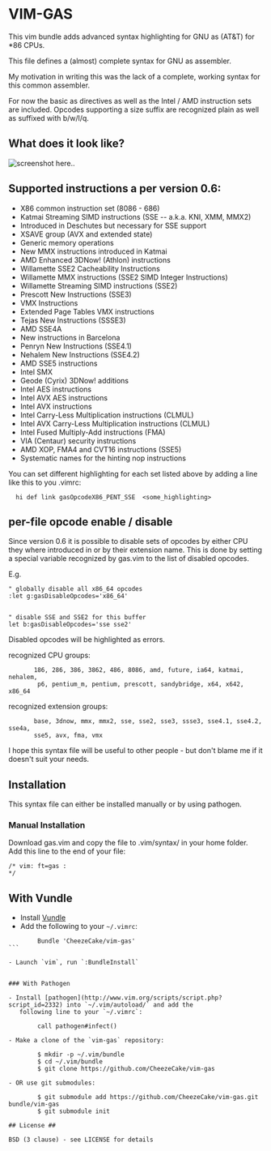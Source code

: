# VIM-GAS

This vim bundle adds advanced syntax highlighting for GNU as (AT&T) for *86 CPUs.

This file defines a (almost) complete syntax for GNU as assembler. 

My motivation in writing this was the lack of a complete, working syntax for this 
common assembler. 

For now the basic as directives as well as the Intel / AMD instruction sets are included. 
Opcodes supporting a size suffix are recognized plain as well as suffixed with b/w/l/q. 

## What does it look like?

![screenshot here..](https://raw.githubusercontent.com/Shirk/vim-gas/master/sample.png)

## Supported instructions a per version 0.6: 

- X86 common instruction set (8086 - 686) 
- Katmai Streaming SIMD instructions (SSE -- a.k.a. KNI, XMM, MMX2) 
- Introduced in Deschutes but necessary for SSE support 
- XSAVE group (AVX and extended state) 
- Generic memory operations 
- New MMX instructions introduced in Katmai 
- AMD Enhanced 3DNow! (Athlon) instructions 
- Willamette SSE2 Cacheability Instructions 
- Willamette MMX instructions (SSE2 SIMD Integer Instructions) 
- Willamette Streaming SIMD instructions (SSE2) 
- Prescott New Instructions (SSE3) 
- VMX Instructions 
- Extended Page Tables VMX instructions 
- Tejas New Instructions (SSSE3) 
- AMD SSE4A 
- New instructions in Barcelona 
- Penryn New Instructions (SSE4.1) 
- Nehalem New Instructions (SSE4.2) 
- AMD SSE5 instructions 
- Intel SMX 
- Geode (Cyrix) 3DNow! additions 
- Intel AES instructions 
- Intel AVX AES instructions 
- Intel AVX instructions 
- Intel Carry-Less Multiplication instructions (CLMUL) 
- Intel AVX Carry-Less Multiplication instructions (CLMUL) 
- Intel Fused Multiply-Add instructions (FMA) 
- VIA (Centaur) security instructions 
- AMD XOP, FMA4 and CVT16 instructions (SSE5) 
- Systematic names for the hinting nop instructions 

You can set different highlighting for each set listed above by adding a line like this to you .vimrc: 

```vim
  hi def link gasOpcodeX86_PENT_SSE  <some_highlighting> 
```

## per-file opcode enable / disable 

Since version 0.6 it is possible to disable sets of opcodes by either CPU they where introduced in or by their extension name. 
This is done by setting a special variable recognized by gas.vim to the list of disabled opcodes. 

E.g. 

```vim
" globally disable all x86_64 opcodes 
:let g:gasDisableOpcodes='x86_64' 


" disable SSE and SSE2 for this buffer 
let b:gasDisableOpcodes='sse sse2' 
```

Disabled opcodes will be highlighted as errors. 

recognized CPU groups:

           186, 286, 386, 3862, 486, 8086, amd, future, ia64, katmai, nehalem, 
            p6, pentium_m, pentium, prescott, sandybridge, x64, x642, x86_64 

recognized extension groups: 

           base, 3dnow, mmx, mmx2, sse, sse2, sse3, ssse3, sse4.1, sse4.2, sse4a, 
           sse5, avx, fma, vmx 


I hope this syntax file will be useful to other people 
  \- but don't blame me if it doesn't suit your needs. 
 
## Installation

This syntax file can either be installed manually or by using pathogen.

### Manual Installation

Download gas.vim and copy the file to .vim/syntax/ in your home folder. 
Add this line to the end of your file: 

```vim
/* vim: ft=gas : 
*/ 
```

## With Vundle

- Install [Vundle](https://github.com/gmarik/vundle)
- Add the following to your `~/.vimrc`:

````vim
		Bundle 'CheezeCake/vim-gas'
```

- Launch `vim`, run `:BundleInstall`


### With Pathogen

- Install [pathogen](http://www.vim.org/scripts/script.php?script_id=2332) into `~/.vim/autoload/` and add the
   following line to your `~/.vimrc`:

        call pathogen#infect()

- Make a clone of the `vim-gas` repository:

        $ mkdir -p ~/.vim/bundle
        $ cd ~/.vim/bundle
        $ git clone https://github.com/CheezeCake/vim-gas

- OR use git submodules:

        $ git submodule add https://github.com/CheezeCake/vim-gas.git bundle/vim-gas
        $ git submodule init

## License ##

BSD (3 clause) - see LICENSE for details
